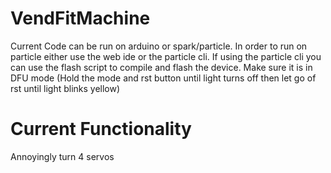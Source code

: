 # VendFitMachine

Current Code can be run on arduino or spark/particle.  In order to run on particle either use the web ide or the particle cli.  If using the particle cli you can use the flash script to compile and flash the device.  Make sure it is in DFU mode (Hold the mode and rst button until light turns off then let go of rst until light blinks yellow)

Current Functionality
=====================
Annoyingly turn 4 servos 